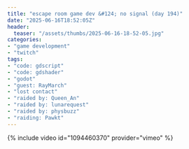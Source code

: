 ```yaml
---
title: "escape room game dev &#124; no signal (day 194)"
date: "2025-06-16T18:52:05Z"
header:
  teaser: "/assets/thumbs/2025-06-16-18-52-05.jpg"
categories:
- "game development"
- "twitch"
tags:
- "code: gdscript"
- "code: gdshader"
- "godot"
- "guest: RayMarch"
- "lost contact"
- "raided by: Queen_An"
- "raided by: lunarequest"
- "raided by: physbuzz"
- "raiding: Pawkt"
---
```

{% include video id="1094460370" provider="vimeo" %}
